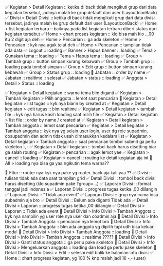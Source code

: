 ✅ Kegiatan > Detail Kegiatan :: ketika di back tidak mengikuti grup dari data kegiatan tersebut, jadinya malah ke grup default dari user (LayoutIconBack)
✅ Divisi > Detail Divisi :: ketika di back tidak mengikuti grup dari data divisi tersebut, jadinya malah ke grup default dari user (LayoutIconBack)
✅ Home > list kegiatan terbaru :: baiknya pada list kegiatan terbaru diberi status dari kegiatan tersebut
✅ Home > chart proses kegiatan :: klo bisa mah klo ..,00 itu 2 digit aja deh
✅ Home > Pencarian :: ga ada skeleton 
✅ Home > Pencarian :: kyk nya agak telat deh 
✅ Home > Pencarian :: tampilan tidak ada data
✅ Logout :: loading
✅ Banner > Hapus banner :: loading
✅ Tema > Gunakan tema :: loading
✅ Tema > Hapus tema :: loading
✅ Group > Tambah grup :: button simpan kurang kebawah 
✅ Group > Tambah grup :: loading pada tombol simpan
✅ Group > Edit grup :: button simpan kurang kebawah
✅ Group > Status grup :: loading
🚀 Jabatan :: order by name
✅ Jabatan :: realtime :: selesai
✅ Jabatan > status :: loading
✅ Anggota > Detail > Status :: loading


✅ Kegiatan > Detail kegiatan :: warna tema blm diganti 
✅ Kegiatan > Tambah Kegiatan > Pilih anggota :: lemot saat pencarian
🚀 Kegiatan > Detail kegiatan > list tugas :: kyk nya biarin by created at
✅ Kegiatan > Detail kegiatan > edit tugas :: blm realtime
✅ Kegiatan > Detail kegiatan > tambah file :: kyk nya harus kasih loading saat milih file
✅ Kegiatan > Detail kegiatan > list file :: order by name / created at
✅ Kegiatan > Detail kegiatan > Tambah anggota :: lemot saat pencarian
✅ Kegiatan > Detail kegiatan > Tambah anggota :: kyk nya yg selain user login, user dg role supadmin, cosupadmin dan admin tidak usah dimasukkan kedalam list
✅ Kegiatan > Detail kegiatan > Tambah anggota :: saat pencarian tombol submit ga perlu skeleton -,-
✅ Kegiatan > Detail kegiatan :: tombol back harus disetting biar ga salah routing 
✅ Kegiatan > pencarian :: agak lemot yee
✅ Kegiatan > cancel :: loading
✅ Kegiatan > cancel :: routing ke detail kegiatan aja ini
🚀 All > loading nya bisa ga yaa ngikutin tema warna??


🚀 Fitur :: router nya kyk nya pake yg router. back aja kali yaa  ??
✅ Divisi :: tulisan tidak ada data saat tampilan grid
✅ Detail Divisi :: tombol back divisi harus disetting (klo supadmin pake ?group=...)
✅ Laporan Divisi :: format tanggal jadi indonesia 
✅ Laporan Divisi :: progress tugas ketika ,00 diilangin
✅ Laporan Divisi :: "Tidak ada event"
✅ Laporan Divisi :: grup nya cuma bisa subadmin aja bro
✅ Detail Divisi :: Belum ada diganti Tidak ada
✅ Detail Divisi > Laporan :: progress tugas ketika ,00 diilangin
✅ Detail Divisi > Laporan :: Tidak ada event
🚀 Detail Divisi > Info Divisi > Tambah Anggota :: kyk nya nampilin yg user role nya user dan coadmin aja 
🚀 Detail Divisi > Info Divisi > Tambah Anggota :: pencarian nya lemot bro
🚀 Detail Divisi > Info Divisi > Tambah Anggota :: blm ada anggota yg dipilih tapi udh bisa keluar modal 
🚀 Detail Divisi > Info Divisi > Tambah Anggota :: loading
🚀 Detail Divisi > Info Divisi > Tambah Anggota :: realtime ?????
🚀 Detail Divisi > Info Divisi > Ganti status anggota :: ga perlu pake skeleton
🚀 Detail Divisi > Info Divisi > Mengeluarkan anggota :: loading dan load ga perlu pake skeleton
🚀 Detail Divisi > Info Divisi > Edit :: selesai edit balik ke halaman info divisi 
✅ Home :: chart progress kegiatan, yg 100 % knp malah jadi 10 -,- (user)